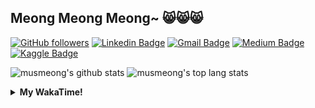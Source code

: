 ## Meong Meong Meong~ 😸😸😸

[![GitHub followers](https://img.shields.io/github/followers/musmeong?label=Follow&style=social)](https://github.com/musmeong/?tab=follow) [![Linkedin Badge](https://img.shields.io/badge/-Muhamad%20Mustain-blue?style=flat-square&logo=Linkedin&logoColor=white&link=https://www.linkedin.com/in/muhamad-mustain/)](https://www.linkedin.com/in/muhamad-mustain/) [![Gmail Badge](https://img.shields.io/badge/-muhmd.mustain@gmail.com-c14438?style=flat-square&logo=Gmail&logoColor=white&link=mailto:muhmd.mustain@gmail.com)](mailto:muhmd.mustain@gmail.com) [![Medium Badge](https://img.shields.io/badge/musmeong-12100E?style=flat-square&logo=medium&logoColor=white&link=https://www.medium.com/musmeong)](https://www.medium.com/musmeong) [![Kaggle Badge](https://img.shields.io/badge/-musmeong-20BEFF?style=flat-square&logo=Kaggle&logoColor=white&link=https://www.kaggle.com/musmeong)](https://www.kaggle.com/musmeong)

![musmeong's github stats](https://github-readme-stats.vercel.app/api?username=musmeong&show_icons=true&theme=tokyonight) 
![musmeong's top lang stats](https://github-readme-stats.vercel.app/api/top-langs/?username=musmeong&show_icons=true&theme=tokyonight&layout=compact&langs_count=10)

<details>
  <summary><b>My WakaTime!</b></summary>
  <br>
  
  <!--START_SECTION:waka-->
![Code Time](http://img.shields.io/badge/Code%20Time-68%20hrs%2039%20mins-blue)

![Lines of code](https://img.shields.io/badge/From%20Hello%20World%20I%27ve%20Written-102.6%20thousand%20lines%20of%20code-blue)

**I'm an Early 🐤** 

```text
🌞 Morning                24 commits          ░░░░░░░░░░░░░░░░░░░░░░░░░   01.48 % 
🌆 Daytime                1525 commits        ███████████████████████░░   93.73 % 
🌃 Evening                55 commits          █░░░░░░░░░░░░░░░░░░░░░░░░   03.38 % 
🌙 Night                  23 commits          ░░░░░░░░░░░░░░░░░░░░░░░░░   01.41 % 
```
📅 **I'm Most Productive on Thursday** 

```text
Monday                   231 commits         ████░░░░░░░░░░░░░░░░░░░░░   14.20 % 
Tuesday                  211 commits         ███░░░░░░░░░░░░░░░░░░░░░░   12.97 % 
Wednesday                220 commits         ███░░░░░░░░░░░░░░░░░░░░░░   13.52 % 
Thursday                 259 commits         ████░░░░░░░░░░░░░░░░░░░░░   15.92 % 
Friday                   236 commits         ████░░░░░░░░░░░░░░░░░░░░░   14.51 % 
Saturday                 243 commits         ████░░░░░░░░░░░░░░░░░░░░░   14.94 % 
Sunday                   227 commits         ███░░░░░░░░░░░░░░░░░░░░░░   13.95 % 
```


📊 **This Week I Spent My Time On** 

```text
🕑︎ Time Zone: Asia/Jakarta

💬 Programming Languages: 
No Activity Tracked This Week

🔥 Editors: 
No Activity Tracked This Week

💻 Operating System: 
No Activity Tracked This Week
```

**I Mostly Code in Jupyter Notebook** 

```text
Jupyter Notebook         8 repos             ██████████████░░░░░░░░░░░   57.14 % 
Python                   3 repos             █████░░░░░░░░░░░░░░░░░░░░   21.43 % 
HTML                     1 repo              ██░░░░░░░░░░░░░░░░░░░░░░░   07.14 % 
Kotlin                   1 repo              ██░░░░░░░░░░░░░░░░░░░░░░░   07.14 % 
JavaScript               1 repo              ██░░░░░░░░░░░░░░░░░░░░░░░   07.14 % 
```




 Last Updated on 08/06/2025 05:13:35 UTC
<!--END_SECTION:waka-->
</details>
